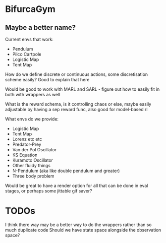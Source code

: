 # BifurcaGym

## Maybe a better name?

Current envs that work:
- Pendulum
- Pilco Cartpole
- Logistic Map
- Tent Map

How do we define discrete or continuous actions, some discretisation scheme easily?
Good to explain that here

Would be good to work with MARL and SARL - figure out how to easily fit in both with wrappers as well

What is the reward schema, is it controlling chaos or else, maybe easily adjustable by having a sep reward func, also good for model-based rl

What envs do we provide:
- Logistic Map
- Tent Map
- Lorenz etc etc
- Predator-Prey
- Van der Pol Oscillator
- KS Equation
- Kuramoto Oscillator
- Other fluidy things
- N-Pendulum (aka like double pendulum and greater)
- Three body problem

Would be great to have a render option for all that can be done in eval stages, or perhaps some jittable gif saver?


# TODOs

I think there way may be a better way to do the wrappers rather than so much duplicate code
Should we have state space alongside the observation space?